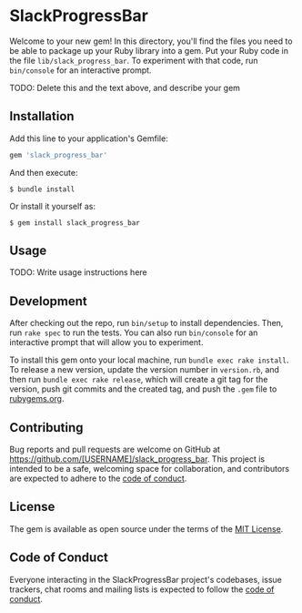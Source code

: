 # SlackProgressBar

Welcome to your new gem! In this directory, you'll find the files you need to be able to package up your Ruby library into a gem. Put your Ruby code in the file `lib/slack_progress_bar`. To experiment with that code, run `bin/console` for an interactive prompt.

TODO: Delete this and the text above, and describe your gem

## Installation

Add this line to your application's Gemfile:

```ruby
gem 'slack_progress_bar'
```

And then execute:

    $ bundle install

Or install it yourself as:

    $ gem install slack_progress_bar

## Usage

TODO: Write usage instructions here

## Development

After checking out the repo, run `bin/setup` to install dependencies. Then, run `rake spec` to run the tests. You can also run `bin/console` for an interactive prompt that will allow you to experiment.

To install this gem onto your local machine, run `bundle exec rake install`. To release a new version, update the version number in `version.rb`, and then run `bundle exec rake release`, which will create a git tag for the version, push git commits and the created tag, and push the `.gem` file to [rubygems.org](https://rubygems.org).

## Contributing

Bug reports and pull requests are welcome on GitHub at https://github.com/[USERNAME]/slack_progress_bar. This project is intended to be a safe, welcoming space for collaboration, and contributors are expected to adhere to the [code of conduct](https://github.com/[USERNAME]/slack_progress_bar/blob/master/CODE_OF_CONDUCT.md).

## License

The gem is available as open source under the terms of the [MIT License](https://opensource.org/licenses/MIT).

## Code of Conduct

Everyone interacting in the SlackProgressBar project's codebases, issue trackers, chat rooms and mailing lists is expected to follow the [code of conduct](https://github.com/[USERNAME]/slack_progress_bar/blob/master/CODE_OF_CONDUCT.md).
